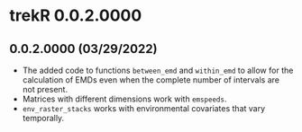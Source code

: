 # trekR 0.0.2.0000

## 0.0.2.0000 (03/29/2022)

-   The added code to functions `between_emd` and `within_emd` to allow for the calculation of EMDs even when the complete number of intervals are not present.
-   Matrices with different dimensions work with `emspeeds`.
-   `env_raster_stacks` works with environmental covariates that vary temporally.
